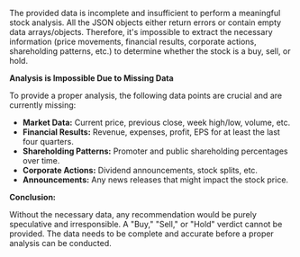The provided data is incomplete and insufficient to perform a meaningful stock analysis.  All the JSON objects either return errors or contain empty data arrays/objects.  Therefore, it's impossible to extract the necessary information (price movements, financial results, corporate actions, shareholding patterns, etc.) to determine whether the stock is a buy, sell, or hold.

**Analysis is Impossible Due to Missing Data**

To provide a proper analysis, the following data points are crucial and are currently missing:

* **Market Data:** Current price, previous close, week high/low, volume, etc.
* **Financial Results:** Revenue, expenses, profit, EPS for at least the last four quarters.
* **Shareholding Patterns:** Promoter and public shareholding percentages over time.
* **Corporate Actions:** Dividend announcements, stock splits, etc.
* **Announcements:** Any news releases that might impact the stock price.


**Conclusion:**

Without the necessary data, any recommendation would be purely speculative and irresponsible.  A "Buy," "Sell," or "Hold" verdict cannot be provided.  The data needs to be complete and accurate before a proper analysis can be conducted.
